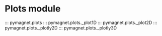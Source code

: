 # Plots module

::: pymagnet.plots
::: pymagnet.plots._plot1D
::: pymagnet.plots._plot2D
::: pymagnet.plots._plotly2D
::: pymagnet.plots._plotly3D
